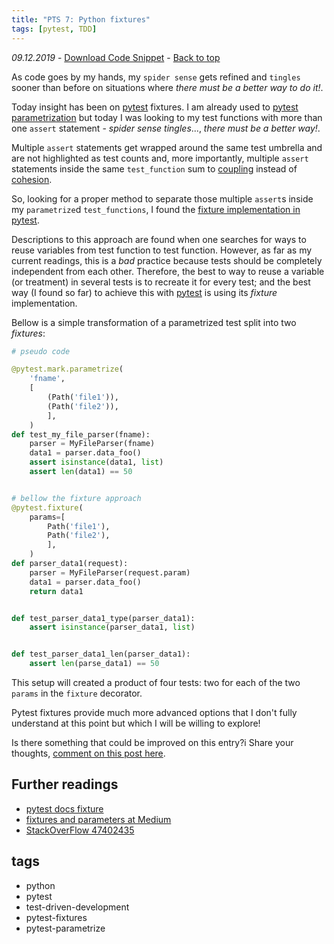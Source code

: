 ```yaml
---
title: "PTS 7: Python fixtures"
tags: [pytest, TDD]
---
```

_09.12.2019_ - [Download Code Snippet](https://github.com/PythonicThoughtsSnippets/PTS-Code-Snippets/blob/master/pts-7.py) - [Back to top](https://pythonicthoughtssnippets.github.io)

As code goes by my hands, my `spider sense` gets refined and `tingles` sooner than before on situations where *there must be a better way to do it!*.

Today insight has been on [pytest](https://docs.pytest.org) fixtures. I am already used to [pytest parametrization](https://pythonicthoughtssnippets.github.io/#6-test-driven-development) but today I was looking to my test functions with more than one `assert` statement - *spider sense tingles*..., *there must be a better way!*.

Multiple `assert` statements get wrapped around the same test umbrella and are not highlighted as test counts and, more importantly, multiple `assert` statements inside the same `test_function` sum to [coupling](https://en.wikipedia.org/wiki/Coupling_(computer_programming)) instead of [cohesion](https://en.wikipedia.org/wiki/Cohesion_(computer_science)).

So, looking for a proper method to separate those multiple `assert`s inside my `parametrize`d `test_functions`, I found the [fixture implementation in pytest](https://docs.pytest.org/en/latest/fixture.html#pytest-fixtures-explicit-modular-scalable).

Descriptions to this approach are found when one searches for ways to reuse variables from test function to test function. However, as far as my current readings, this is a *bad* practice because tests should be completely independent from each other. Therefore, the best to way to reuse a variable (or treatment) in several tests is to recreate it for every test; and the best way (I found so far) to achieve this with [pytest](https://docs.pytest.org) is using its *fixture* implementation.

Bellow is a simple transformation of a parametrized test split into two *fixtures*:

```python
# pseudo code

@pytest.mark.parametrize(
    'fname',
    [
        (Path('file1')),
        (Path('file2')),
        ],
    )
def test_my_file_parser(fname):
    parser = MyFileParser(fname)
    data1 = parser.data_foo()
    assert isinstance(data1, list)
    assert len(data1) == 50


# bellow the fixture approach
@pytest.fixture(
    params=[
        Path('file1'),
        Path('file2'),
        ],
    )
def parser_data1(request):
    parser = MyFileParser(request.param)
    data1 = parser.data_foo()
    return data1


def test_parser_data1_type(parser_data1):
    assert isinstance(parser_data1, list)


def test_parser_data1_len(parser_data1):
    assert len(parse_data1) == 50
```

This setup will created a product of four tests: two for each of the two `params` in the `fixture` decorator.

Pytest fixtures provide much more advanced options that I don't fully understand at this point but which I will be willing to explore!

Is there something that could be improved on this entry?i Share your thoughts, [comment on this post here](https://github.com/PythonicThoughtsSnippets/PTS-Code-Snippets/issues/8).

## Further readings

* [pytest docs fixture](https://docs.pytest.org/en/latest/fixture.html)
* [fixtures and parameters at Medium](https://medium.com/ideas-at-igenius/fixtures-and-parameters-testing-code-with-pytest-d8603abb390a)
* [StackOverFlow 47402435](https://stackoverflow.com/questions/47402435)

## tags

* python
* pytest
* test-driven-development
* pytest-fixtures
* pytest-parametrize
